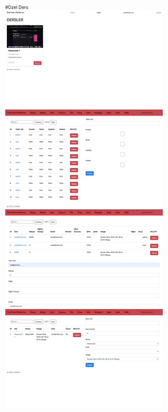 #Ozel Ders 
![bg1](images/ozelders4.jpg)
![bg2](images/ozelders3.jpg)
![bg3](images/ozelders2.jpg)
![bg4](images/ozelders1.jpg)